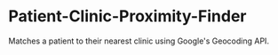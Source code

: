 # Patient-Clinic-Proximity-Finder
Matches a patient to their nearest clinic using Google's Geocoding API.
